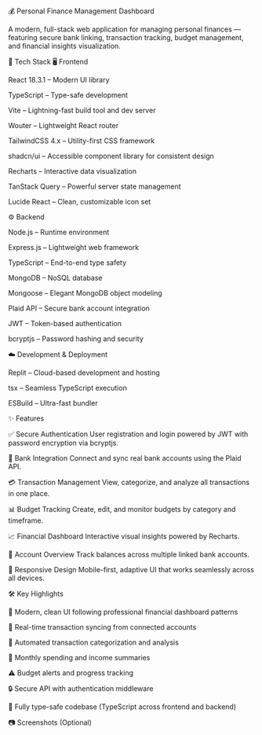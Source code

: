 💰 Personal Finance Management Dashboard

A modern, full-stack web application for managing personal finances — featuring secure bank linking, transaction tracking, budget management, and financial insights visualization.

🚀 Tech Stack
🖥️ Frontend

React 18.3.1 – Modern UI library

TypeScript – Type-safe development

Vite – Lightning-fast build tool and dev server

Wouter – Lightweight React router

TailwindCSS 4.x – Utility-first CSS framework

shadcn/ui – Accessible component library for consistent design

Recharts – Interactive data visualization

TanStack Query – Powerful server state management

Lucide React – Clean, customizable icon set

⚙️ Backend

Node.js – Runtime environment

Express.js – Lightweight web framework

TypeScript – End-to-end type safety

MongoDB – NoSQL database

Mongoose – Elegant MongoDB object modeling

Plaid API – Secure bank account integration

JWT – Token-based authentication

bcryptjs – Password hashing and security

☁️ Development & Deployment

Replit – Cloud-based development and hosting

tsx – Seamless TypeScript execution

ESBuild – Ultra-fast bundler

✨ Features

✅ Secure Authentication
User registration and login powered by JWT with password encryption via bcryptjs.

🏦 Bank Integration
Connect and sync real bank accounts using the Plaid API.

💳 Transaction Management
View, categorize, and analyze all transactions in one place.

📊 Budget Tracking
Create, edit, and monitor budgets by category and timeframe.

📈 Financial Dashboard
Interactive visual insights powered by Recharts.

💼 Account Overview
Track balances across multiple linked bank accounts.

📱 Responsive Design
Mobile-first, adaptive UI that works seamlessly across all devices.

🛠️ Key Highlights

🧩 Modern, clean UI following professional financial dashboard patterns

🔄 Real-time transaction syncing from connected accounts

🧠 Automated transaction categorization and analysis

📅 Monthly spending and income summaries

⚠️ Budget alerts and progress tracking

🔒 Secure API with authentication middleware

🧾 Fully type-safe codebase (TypeScript across frontend and backend)

📷 Screenshots (Optional)
